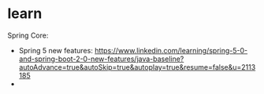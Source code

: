 # learn
Spring Core:
  - Spring 5 new features: https://www.linkedin.com/learning/spring-5-0-and-spring-boot-2-0-new-features/java-baseline?autoAdvance=true&autoSkip=true&autoplay=true&resume=false&u=2113185
  - 
